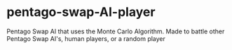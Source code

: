 # pentago-swap-AI-player
Pentago Swap AI that uses the Monte Carlo Algorithm. Made to battle other Pentago Swap AI's, human players, or a random player 
